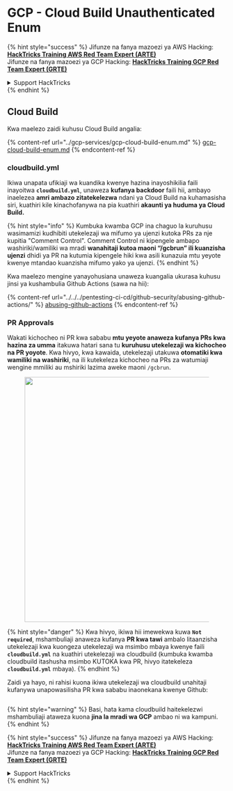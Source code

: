 # GCP - Cloud Build Unauthenticated Enum

{% hint style="success" %}
Jifunze na fanya mazoezi ya AWS Hacking:<img src="../../../.gitbook/assets/image (1).png" alt="" data-size="line">[**HackTricks Training AWS Red Team Expert (ARTE)**](https://training.hacktricks.xyz/courses/arte)<img src="../../../.gitbook/assets/image (1).png" alt="" data-size="line">\
Jifunze na fanya mazoezi ya GCP Hacking: <img src="../../../.gitbook/assets/image (2).png" alt="" data-size="line">[**HackTricks Training GCP Red Team Expert (GRTE)**<img src="../../../.gitbook/assets/image (2).png" alt="" data-size="line">](https://training.hacktricks.xyz/courses/grte)

<details>

<summary>Support HackTricks</summary>

* Angalia [**mpango wa usajili**](https://github.com/sponsors/carlospolop)!
* **Jiunge na** 💬 [**kikundi cha Discord**](https://discord.gg/hRep4RUj7f) au [**kikundi cha telegram**](https://t.me/peass) au **tufuatilie** kwenye **Twitter** 🐦 [**@hacktricks\_live**](https://twitter.com/hacktricks\_live)**.**
* **Shiriki mbinu za hacking kwa kuwasilisha PRs kwa** [**HackTricks**](https://github.com/carlospolop/hacktricks) na [**HackTricks Cloud**](https://github.com/carlospolop/hacktricks-cloud) repos za github.

</details>
{% endhint %}

## Cloud Build

Kwa maelezo zaidi kuhusu Cloud Build angalia:

{% content-ref url="../gcp-services/gcp-cloud-build-enum.md" %}
[gcp-cloud-build-enum.md](../gcp-services/gcp-cloud-build-enum.md)
{% endcontent-ref %}

### cloudbuild.yml

Ikiwa unapata ufikiaji wa kuandika kwenye hazina inayoshikilia faili inayoitwa **`cloudbuild.yml`**, unaweza **kufanya backdoor** faili hii, ambayo inaelezea **amri ambazo zitatekelezwa** ndani ya Cloud Build na kuhamasisha siri, kuathiri kile kinachofanywa na pia kuathiri **akaunti ya huduma ya Cloud Build.**

{% hint style="info" %}
Kumbuka kwamba GCP ina chaguo la kuruhusu wasimamizi kudhibiti utekelezaji wa mifumo ya ujenzi kutoka PRs za nje kupitia "Comment Control". Comment Control ni kipengele ambapo washiriki/wamiliki wa mradi **wanahitaji kutoa maoni “/gcbrun” ili kuanzisha ujenzi** dhidi ya PR na kutumia kipengele hiki kwa asili kunazuia mtu yeyote kwenye mtandao kuanzisha mifumo yako ya ujenzi.
{% endhint %}

Kwa maelezo mengine yanayohusiana unaweza kuangalia ukurasa kuhusu jinsi ya kushambulia Github Actions (sawa na hii):

{% content-ref url="../../../pentesting-ci-cd/github-security/abusing-github-actions/" %}
[abusing-github-actions](../../../pentesting-ci-cd/github-security/abusing-github-actions/)
{% endcontent-ref %}

### PR Approvals

Wakati kichocheo ni PR kwa sababu **mtu yeyote anaweza kufanya PRs kwa hazina za umma** itakuwa hatari sana tu **kuruhusu utekelezaji wa kichocheo na PR yoyote**. Kwa hivyo, kwa kawaida, utekelezaji utakuwa **otomatiki kwa wamiliki na washiriki**, na ili kutekeleza kichocheo na PRs za watumiaji wengine mmiliki au mshiriki lazima aweke maoni `/gcbrun`.

<figure><img src="../../../.gitbook/assets/image (339).png" alt="" width="563"><figcaption></figcaption></figure>

{% hint style="danger" %}
Kwa hivyo, ikiwa hii imewekwa kuwa **`Not required`**, mshambuliaji anaweza kufanya **PR kwa tawi** ambalo litaanzisha utekelezaji kwa kuongeza utekelezaji wa msimbo mbaya kwenye faili **`cloudbuild.yml`** na kuathiri utekelezaji wa cloudbuild (kumbuka kwamba cloudbuild itashusha msimbo KUTOKA kwa PR, hivyo itatekeleza **`cloudbuild.yml`** mbaya).
{% endhint %}

Zaidi ya hayo, ni rahisi kuona ikiwa utekelezaji wa cloudbuild unahitaji kufanywa unapowasilisha PR kwa sababu inaonekana kwenye Github:

<figure><img src="../../../.gitbook/assets/image (340).png" alt=""><figcaption></figcaption></figure>

{% hint style="warning" %}
Basi, hata kama cloudbuild haitekelezwi mshambuliaji ataweza kuona **jina la mradi wa GCP** ambao ni wa kampuni.
{% endhint %}

{% hint style="success" %}
Jifunze na fanya mazoezi ya AWS Hacking:<img src="../../../.gitbook/assets/image (1).png" alt="" data-size="line">[**HackTricks Training AWS Red Team Expert (ARTE)**](https://training.hacktricks.xyz/courses/arte)<img src="../../../.gitbook/assets/image (1).png" alt="" data-size="line">\
Jifunze na fanya mazoezi ya GCP Hacking: <img src="../../../.gitbook/assets/image (2).png" alt="" data-size="line">[**HackTricks Training GCP Red Team Expert (GRTE)**<img src="../../../.gitbook/assets/image (2).png" alt="" data-size="line">](https://training.hacktricks.xyz/courses/grte)

<details>

<summary>Support HackTricks</summary>

* Angalia [**mpango wa usajili**](https://github.com/sponsors/carlospolop)!
* **Jiunge na** 💬 [**kikundi cha Discord**](https://discord.gg/hRep4RUj7f) au [**kikundi cha telegram**](https://t.me/peass) au **tufuatilie** kwenye **Twitter** 🐦 [**@hacktricks\_live**](https://twitter.com/hacktricks\_live)**.**
* **Shiriki mbinu za hacking kwa kuwasilisha PRs kwa** [**HackTricks**](https://github.com/carlospolop/hacktricks) na [**HackTricks Cloud**](https://github.com/carlospolop/hacktricks-cloud) repos za github.

</details>
{% endhint %}
